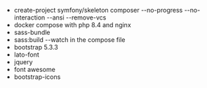 - create-project symfony/skeleton composer --no-progress --no-interaction --ansi --remove-vcs
- docker compose with php 8.4 and nginx
- sass-bundle
- sass:build --watch in the compose file
- bootstrap 5.3.3
- lato-font
- jquery
- font awesome
- bootstrap-icons
